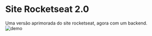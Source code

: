 # Site Rocketseat 2.0 
Uma versão aprimorada do site rocketseat, agora com um backend.
<img src="rocketseatsite.gif" alt="demo">
